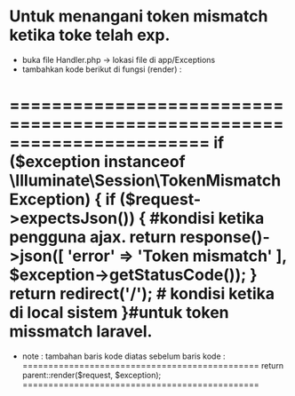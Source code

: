 # Untuk menangani token mismatch ketika toke telah exp.
* buka file Handler.php -> lokasi file di app/Exceptions
* tambahkan kode berikut di fungsi (render) :

=======================================================================
if ($exception instanceof \Illuminate\Session\TokenMismatchException) {
    if ($request->expectsJson()) { #kondisi ketika pengguna ajax.
        return response()->json([
            'error' => 'Token mismatch'
        ], $exception->getStatusCode());
    }
    return redirect('/'); # kondisi ketika di local sistem
}#untuk token missmatch laravel.
======================================================================

* note : tambahan baris kode diatas sebelum baris kode :
==============================================
  return parent::render($request, $exception);
==============================================
